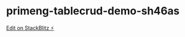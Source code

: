# primeng-tablecrud-demo-sh46as

[Edit on StackBlitz ⚡️](https://stackblitz.com/edit/primeng-tablecrud-demo-sh46as)